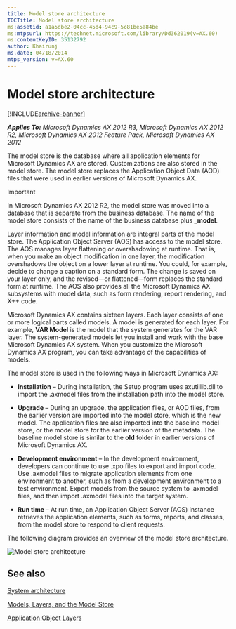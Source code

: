 ```yaml
---
title: Model store architecture
TOCTitle: Model store architecture
ms:assetid: a1a5dbe2-04cc-45d4-94c9-5c81be5a84be
ms:mtpsurl: https://technet.microsoft.com/library/Dd362019(v=AX.60)
ms:contentKeyID: 35132792
author: Khairunj
ms.date: 04/18/2014
mtps_version: v=AX.60
---
```


# Model store architecture 


[!INCLUDE[archive-banner](includes/archive-banner.md)]


_**Applies To:** Microsoft Dynamics AX 2012 R3, Microsoft Dynamics AX 2012 R2, Microsoft Dynamics AX 2012 Feature Pack, Microsoft Dynamics AX 2012_

The model store is the database where all application elements for Microsoft Dynamics AX are stored. Customizations are also stored in the model store. The model store replaces the Application Object Data (AOD) files that were used in earlier versions of Microsoft Dynamics AX.


> [!IMPORTANT]
> <P>In Microsoft Dynamics AX 2012 R2, the model store was moved into a database that is separate from the business database. The name of the model store consists of the name of the business database plus <STRONG>_model</STRONG>.</P>



Layer information and model information are integral parts of the model store. The Application Object Server (AOS) has access to the model store. The AOS manages layer flattening or overshadowing at runtime. That is, when you make an object modification in one layer, the modification overshadows the object on a lower layer at runtime. You could, for example, decide to change a caption on a standard form. The change is saved on your layer only, and the revised—or flattened—form replaces the standard form at runtime. The AOS also provides all the Microsoft Dynamics AX subsystems with model data, such as form rendering, report rendering, and X++ code.

Microsoft Dynamics AX contains sixteen layers. Each layer consists of one or more logical parts called models. A model is generated for each layer. For example, **VAR Model** is the model that the system generates for the VAR layer. The system-generated models let you install and work with the base Microsoft Dynamics AX system. When you customize the Microsoft Dynamics AX program, you can take advantage of the capabilities of models.

The model store is used in the following ways in Microsoft Dynamics AX:

  - **Installation** – During installation, the Setup program uses axutillib.dll to import the .axmodel files from the installation path into the model store.

  - **Upgrade** – During an upgrade, the application files, or AOD files, from the earlier version are imported into the model store, which is the new model. The application files are also imported into the baseline model store, or the model store for the earlier version of the metadata. The baseline model store is similar to the **old** folder in earlier versions of Microsoft Dynamics AX.

  - **Development environment** – In the development environment, developers can continue to use .xpo files to export and import code. Use .axmodel files to migrate application elements from one environment to another, such as from a development environment to a test environment. Export models from the source system to .axmodel files, and then import .axmodel files into the target system.

  - **Run time** – At run time, an Application Object Server (AOS) instance retrieves the application elements, such as forms, reports, and classes, from the model store to respond to client requests.

The following diagram provides an overview of the model store architecture.

![Model store architecture](images/Dd362019.AX6_Sysdocs_model_store_architecture(AX.60).jpg "Model store architecture")

## See also

[System architecture](system-architecture.md)

[Models, Layers, and the Model Store](models-layers-and-the-model-store.md)

[Application Object Layers](https://go.microsoft.com/fwlink/?linkid=192797)

  


